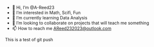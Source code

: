- 👋 Hi, I’m @A-Reed23
- 👀 I’m interested in Math, Scifi, Fun
- 🌱 I’m currently learning Data Analysis
- 💞️ I’m looking to collaborate on projects that will teach me something
- 📫 How to reach me AReed232023@outlook.com

<!---
A-Reed23/A-Reed23 is a ✨ special ✨ repository because its `README.md` (this file) appears on your GitHub profile.
You can click the Preview link to take a look at your changes.
--->
This is a test of git push